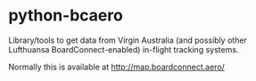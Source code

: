 # python-bcaero #

Library/tools to get data from Virgin Australia (and possibly other
Lufthuansa BoardConnect-enabled) in-flight tracking systems.

Normally this is available at http://map.boardconnect.aero/


